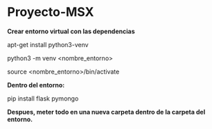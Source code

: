 # Proyecto-MSX

**Crear entorno virtual con las dependencias**

apt-get install python3-venv

python3 -m venv <nombre_entorno>

source <nombre_entorno>/bin/activate

**Dentro del entorno:**

pip install flask pymongo

**Despues, meter todo en una nueva carpeta dentro de la carpeta del entorno.**
